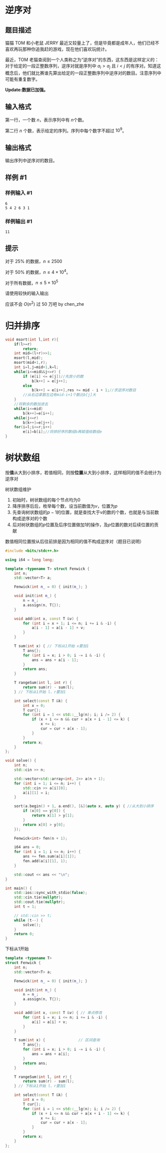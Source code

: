 # 逆序对

## 题目描述

猫猫 TOM 和小老鼠 JERRY 最近又较量上了，但是毕竟都是成年人，他们已经不喜欢再玩那种你追我赶的游戏，现在他们喜欢玩统计。

最近，TOM 老猫查阅到一个人类称之为“逆序对”的东西，这东西是这样定义的：对于给定的一段正整数序列，逆序对就是序列中 $a_i>a_j$ 且 $i<j$ 的有序对。知道这概念后，他们就比赛谁先算出给定的一段正整数序列中逆序对的数目。注意序列中可能有重复数字。

**Update:数据已加强。**

## 输入格式

第一行，一个数 $n$，表示序列中有 $n$个数。

第二行 $n$ 个数，表示给定的序列。序列中每个数字不超过 $10^9$。

## 输出格式

输出序列中逆序对的数目。

## 样例 #1

### 样例输入 #1

```
6
5 4 2 6 3 1
```

### 样例输出 #1

```
11
```

## 提示

对于 $25\%$ 的数据，$n \leq 2500$

对于 $50\%$ 的数据，$n \leq 4 \times 10^4$。

对于所有数据，$n \leq 5 \times 10^5$

请使用较快的输入输出

应该不会 $O(n^2)$ 过 50 万吧 by chen_zhe

# 归并排序

```c++
void msort(int l,int r){
    if(l>=r)
        return;
    int mid=(l+r)>>1;
    msort(l,mid);
    msort(mid+1,r);
    int i=l,j=mid+1,k=l;
    while(i<=mid&&j<=r) {
        if (e[i] <= e[j])//先放小的数
            b[k++] = e[j++];
        else
            b[k++] = e[i++],res += mid - i + 1;//求逆序对数目
        //从右边拿数左边有mid-i+1个数比b[j]大
    }
    //将剩余的数加进去
    while(i<=mid)
        b[k++]=e[i++];
    while(j<=r)
        b[k++]=e[j++];
    for(i=l;i<=r;i++)
        e[i]=b[i];//将排好序的数组b再赋值给数组e
}
```

# 树状数组

按**值**从大到小排序，若值相同，则按**位置**从大到小排序，这样相同的值不会统计为逆序对

树状数组维护

1. 初始时，树状数组的每个节点均为$0$
2. 降序排序后后，枚举每个数，设当前数值为$v$，位置为$p$
3. 先查询树状数组的$p-1$的位置，就是查找大于v的数的个数，也就是与当前数构成逆序对的个数
4. 后对树状数组的$p$位置及后序位置做加$1$的操作，及$p$位置的数对后续位置的贡献

数值相同位置按从后往前排是因为相同的值不构成逆序对（题目已说明）

```c++
#include <bits/stdc++.h>

using i64 = long long;

template <typename T> struct Fenwick {
    int n;
    std::vector<T> a;

    Fenwick(int n_ = 0) { init(n_); }

    void init(int n_) {
        n = n_;
        a.assign(n, T{});
    }

    void add(int x, const T &v) {
        for (int i = x + 1; i <= n; i += i & -i) {
            a[i - 1] = a[i - 1] + v;
        }
    }

    T sum(int x) { // 下标从1开始 x要加1
        T ans{};
        for (int i = x; i > 0; i -= i & -i) {
            ans = ans + a[i - 1];
        }
        return ans;
    }

    T rangeSum(int l, int r) {
        return sum(r) - sum(l);
    } // 下标从1开始 l、r要加1

    int select(const T &k) {
        int x = 0;
        T cur{};
        for (int i = 1 << std::__lg(n); i; i /= 2) {
            if (x + i <= n && cur + a[x + i - 1] <= k) {
                x += i;
                cur = cur + a[x - 1];
            }
        }
        return x;
    }
};

void solve() {
    int n;
    std::cin >> n;

    std::vector<std::array<int, 2>> a(n + 1);
    for (int i = 1; i <= n; i++) {
        std::cin >> a[i][0];
        a[i][1] = i;
    }

    sort(a.begin() + 1, a.end(), [&](auto x, auto y) { //从大到小排序
        if (x[0] == y[0]) {
            return x[1] > y[1];
        }
        return x[0] > y[0];
    });

    Fenwick<int> fen(n + 1);

    i64 ans = 0;
    for (int i = 1; i <= n; i++) {
        ans += fen.sum(a[i][1]);
        fen.add(a[i][1], 1);
    }

    std::cout << ans << "\n";
}

int main() {
    std::ios::sync_with_stdio(false);
    std::cin.tie(nullptr);
    std::cout.tie(nullptr);
    int t = 1;

    // std::cin >> t;
    while (t--) {
        solve();
    }
    return 0;
}
```

下标从$1$开始

```c++
template <typename T> 
struct Fenwick {
    int n;
    std::vector<T> a;

    Fenwick(int n_ = 0) { init(n_); }

    void init(int n_) {
        n = n_;
        a.assign(n, T{});
    }

    void add(int x, const T &v) { // 单点修改
        for (int i = x; i <= n; i += i & -i) {
            a[i] = a[i] + v;
        }
    }

    T sum(int x) {				 // 区间查询
        T ans{};
        for (int i = x; i > 0; i -= i & -i) {
            ans = ans + a[i];
        }
        return ans;
    }

    T rangeSum(int l, int r) {
        return sum(r) - sum(l);
    } // 下标从1开始 l、r要加1

    int select(const T &k) {
        int x = 0;
        T cur{};
        for (int i = 1 << std::__lg(n); i; i /= 2) {
            if (x + i <= n && cur + a[x + i - 1] <= k) {
                x += i;
                cur = cur + a[x - 1];
            }
        }
        return x;
    }
};
```

